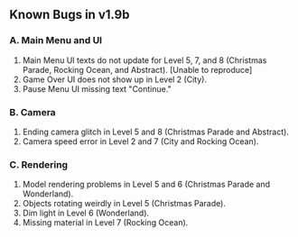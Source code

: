 ## Known Bugs in v1.9b
### A. Main Menu and UI
1. Main Menu UI texts do not update for Level 5, 7, and 8 (Christmas Parade, Rocking Ocean, and Abstract). [Unable to reproduce]
2. Game Over UI does not show up in Level 2 (City).
3. Pause Menu UI missing text "Continue."

### B. Camera
1. Ending camera glitch in Level 5 and 8 (Christmas Parade and Abstract).
2. Camera speed error in Level 2 and 7 (City and Rocking Ocean).

### C. Rendering
1. Model rendering problems in Level 5 and 6 (Christmas Parade and Wonderland).
2. Objects rotating weirdly in Level 5 (Christmas Parade).
3. Dim light in Level 6 (Wonderland).
4. Missing material in Level 7 (Rocking Ocean).